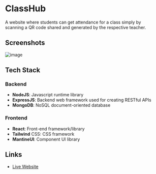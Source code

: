 # ClassHub

A website where students can get attendance for a class simply by scanning a QR code shared and generated by the respective teacher.

## Screenshots

![image](https://github.com/HarjjotSinghh/ClassHub/assets/114088280/c0c0c0b4-38b0-4574-a35b-c0fe1801f0a2)

## Tech Stack

### Backend

-   **NodeJS**: Javascript runtime library
-   **ExpressJS**: Backend web framework used for creating RESTful APIs
-   **MongoDB**: NoSQL document-oriented database

### Frontend

-   **React**: Front-end framework/library
-   **Tailwind** CSS: CSS framework
-   **MantineUI**: Component UI library

## Links

-   [Live Website](https://ClassHub-frontend.vercel.app)
